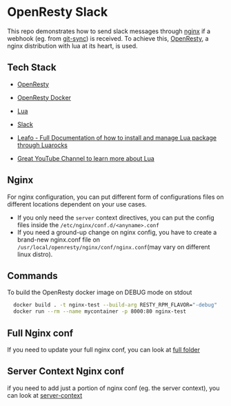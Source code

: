 

# OpenResty Slack

This repo demonstrates how to send slack messages through [nginx](https://www.nginx.com/) if a webhook (eg. from [git-sync](https://github.com/kubernetes/git-sync)) is received.
To achieve this, [OpenResty](https://github.com/openresty/openresty), a nginx distribution with lua at its heart, is used.

## Tech Stack
- [OpenResty](https://openresty.org/en/getting-started.html)
- [OpenResty Docker](https://github.com/openresty/docker-openresty)
- [Lua](https://github.com/lua/lua)
- [Slack](https://api.slack.com/docs/messages/builder?msg=%7B%22attachments%22%3A%5B%7B%22fields%22%3A%5B%7B%22value%22%3A%22Applied%20dags%20change%20to%20cluster%20https%3A%2F%2Fgithub.com%2Fhk01-digital%2Fdata-airflow-dags%22%2C%22title%22%3A%22Airflow%20Dags%20updated%22%7D%2C%7B%22value%22%3A%220e2f83a5784ba508fae638ebd32e1c555303511a%22%2C%22title%22%3A%22Commit%22%7D%5D%2C%22title%22%3A%22Airflow%20Dags%20git-sync%22%2C%22color%22%3A%22danger%22%2C%22mrkdwn_in%22%3A%5B%22text%22%5D%7D%5D%7D)

- [Leafo - Full Documentation of how to install and manage Lua package through Luarocks](https://leafo.net/guides/customizing-the-luarocks-tree.html)
- [Great YouTube Channel to learn more about Lua](https://www.youtube.com/user/bob100487/videos)

## Nginx
For nginx configuration, you can put different form of configurations files on different locations dependent on your use cases.

- If you only need the `server` context directives, you can put the config files inside the `/etc/nginx/conf.d/<anyname>.conf`
- If you need a ground-up change on nginx config, you have to create a brand-new nginx.conf file on `/usr/local/openresty/nginx/conf/nginx.conf`(may vary on different linux distro).

## Commands
To build the OpenResty docker image on DEBUG mode on stdout

```zsh
  docker build . -t nginx-test --build-arg RESTY_RPM_FLAVOR="-debug"
  docker run --rm --name mycontainer -p 8000:80 nginx-test
```


## Full Nginx conf
If you need to update your full nginx conf, you can look at [full folder](./full/)

## Server Context Nginx conf
if you need to add just a portion of nginx conf (eg. the server context), you can look at [server-context](./server-context/)
